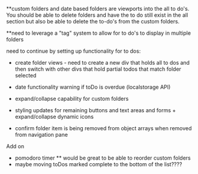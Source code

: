 \*\*custom folders and date based folders are viewports into the all to do's. You should be able to delete folders and have the to do still exist in the all section but also be able to delete the to-do's from the custom folders.

\*\*need to leverage a "tag" system to allow for to do's to display in multiple folders

need to continue by setting up functionality for to dos:

- create folder views - need to create a new div that holds all to dos and then switch with other divs that hold partial todos that match folder selected

- date functionality warning if toDo is overdue (localstorage API)
- expand/collapse capability for custom folders
- styling updates for remaining buttons and text areas and forms + expand/collapse dynamic icons
- confirm folder item is being removed from object arrays when removed from navigation pane

Add on

- pomodoro timer
  \*\* would be great to be able to reorder custom folders
- maybe moving toDos marked complete to the bottom of the list????
